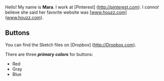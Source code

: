Hello! My name is **Mara**. I work at [Pinterest] (http://pinterest.com). 
I _cannot_ believe she said her favorite website was [www.houzz.com] (www.houzz.com).    

## Buttons
You can find the Sketch files on  [Dropbox] (http://Dropbox.com). 

There are three **_primary colors_** for buttons:  
* Red  
* Gray  
* Blue  


